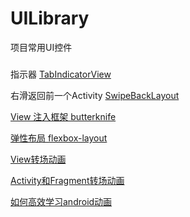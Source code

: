 # UILibrary
项目常用UI控件
#####
指示器 [TabIndicatorView](./app/src/main/java/com/gw/ui/library/view/TabIndicatorView.java)

右滑返回前一个Activity [SwipeBackLayout](./app/src/main/java/com/gw/ui/library/view/SwipeBackLayout.java)

[View 注入框架 butterknife](https://github.com/JakeWharton/butterknife)

[弹性布局 flexbox-layout](https://github.com/google/flexbox-layout)

[View转场动画](http://www.jianshu.com/p/98f2ec280945)

[Activity和Fragment转场动画](https://github.com/lgvalle/Material-Animations)

[如何高效学习android动画](https://www.zhihu.com/question/27718787)